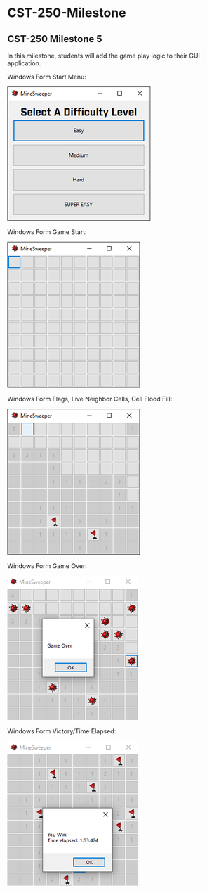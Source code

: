 # CST-250-Milestone
## CST-250 Milestone 5

In this milestone, students will add the game play logic to their GUI application.

Windows Form Start Menu:

![alt text](https://github.com/JLAGCU/CST-250-Milestone/blob/main/Images/GUI%20Application%202.png?raw=true)


Windows Form Game Start:

![Alt text](https://github.com/JLAGCU/CST-250-Milestone/blob/main/Images/GUI%20Application%203.png?raw=true)


Windows Form Flags, Live Neighbor Cells, Cell Flood Fill:

![Alt text](https://github.com/JLAGCU/CST-250-Milestone/blob/main/Images/GUI%20Application%204.png?raw=true)


Windows Form Game Over:

![Alt text](https://github.com/JLAGCU/CST-250-Milestone/blob/main/Images/GUI%20Application%205.png?raw=true)


Windows Form Victory/Time Elapsed:

![Alt text](https://github.com/JLAGCU/CST-250-Milestone/blob/main/Images/GUI%20Application%201.png?raw=true)